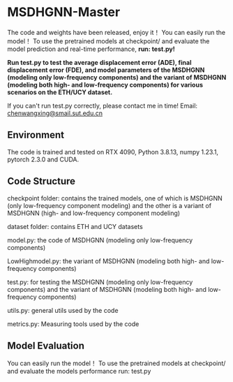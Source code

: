 # MSDHGNN-Master

The code and weights have been released, enjoy it！ You can easily run the model！ To use the pretrained models at checkpoint/ and evaluate the model prediction and real-time performance, **run:  test.py!**

**Run test.py to test the average displacement error (ADE), final displacement error (FDE), and model parameters of the MSDHGNN (modeling only low-frequency components) and the variant of MSDHGNN (modeling both high- and low-frequency components) for various scenarios on the ETH/UCY dataset.**

If you can't run test.py correctly, please contact me in time! Email: chenwangxing@smail.sut.edu.cn


## Environment
The code is trained and tested on RTX 4090, Python 3.8.13, numpy 1.23.1, pytorch 2.3.0 and CUDA.


## Code Structure
checkpoint folder: contains the trained models, one of which is MSDHGNN (only low-frequency component modeling) and the other is a variant of MSDHGNN (high- and low-frequency component modeling)

dataset folder: contains ETH and UCY datasets

model.py: the code of MSDHGNN (modeling only low-frequency components)

LowHighmodel.py: the variant of MSDHGNN (modeling both high- and low-frequency components)

test.py: for testing the MSDHGNN (modeling only low-frequency components) and the variant of MSDHGNN (modeling both high- and low-frequency components)

utils.py: general utils used by the code

metrics.py: Measuring tools used by the code


## Model Evaluation
You can easily run the model！ To use the pretrained models at checkpoint/ and evaluate the models performance run:  test.py
